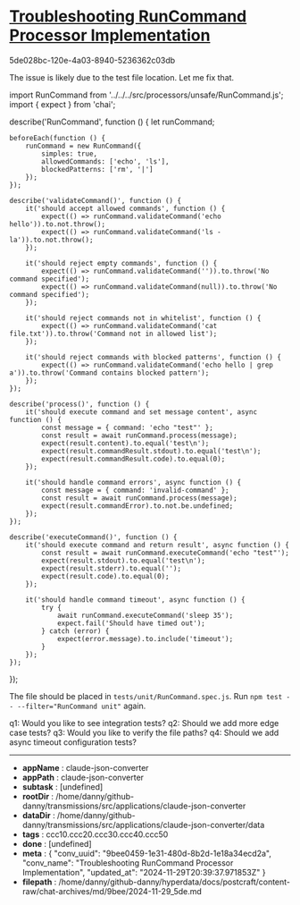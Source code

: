 # [Troubleshooting RunCommand Processor Implementation](https://claude.ai/chat/9bee0459-1e31-480d-8b2d-1e18a34ecd2a)

5de028bc-120e-4a03-8940-5236362c03db

 The issue is likely due to the test file location. Let me fix that.

<antArtifact identifier="run-command-spec" type="application/vnd.ant.code" language="javascript" title="RunCommand Unit Tests">
import RunCommand from '../../../src/processors/unsafe/RunCommand.js';
import { expect } from 'chai';

describe('RunCommand', function () {
    let runCommand;

    beforeEach(function () {
        runCommand = new RunCommand({
            simples: true,
            allowedCommands: ['echo', 'ls'],
            blockedPatterns: ['rm', '|']
        });
    });

    describe('validateCommand()', function () {
        it('should accept allowed commands', function () {
            expect(() => runCommand.validateCommand('echo hello')).to.not.throw();
            expect(() => runCommand.validateCommand('ls -la')).to.not.throw();
        });

        it('should reject empty commands', function () {
            expect(() => runCommand.validateCommand('')).to.throw('No command specified');
            expect(() => runCommand.validateCommand(null)).to.throw('No command specified');
        });

        it('should reject commands not in whitelist', function () {
            expect(() => runCommand.validateCommand('cat file.txt')).to.throw('Command not in allowed list');
        });

        it('should reject commands with blocked patterns', function () {
            expect(() => runCommand.validateCommand('echo hello | grep a')).to.throw('Command contains blocked pattern');
        });
    });

    describe('process()', function () {
        it('should execute command and set message content', async function () {
            const message = { command: 'echo "test"' };
            const result = await runCommand.process(message);
            expect(result.content).to.equal('test\n');
            expect(result.commandResult.stdout).to.equal('test\n');
            expect(result.commandResult.code).to.equal(0);
        });

        it('should handle command errors', async function () {
            const message = { command: 'invalid-command' };
            const result = await runCommand.process(message);
            expect(result.commandError).to.not.be.undefined;
        });
    });

    describe('executeCommand()', function () {
        it('should execute command and return result', async function () {
            const result = await runCommand.executeCommand('echo "test"');
            expect(result.stdout).to.equal('test\n');
            expect(result.stderr).to.equal('');
            expect(result.code).to.equal(0);
        });

        it('should handle command timeout', async function () {
            try {
                await runCommand.executeCommand('sleep 35');
                expect.fail('Should have timed out');
            } catch (error) {
                expect(error.message).to.include('timeout');
            }
        });
    });
});
</antArtifact>

The file should be placed in `tests/unit/RunCommand.spec.js`. Run `npm test -- --filter="RunCommand unit"` again.

q1: Would you like to see integration tests?
q2: Should we add more edge case tests?
q3: Would you like to verify the file paths?
q4: Should we add async timeout configuration tests?

---

* **appName** : claude-json-converter
* **appPath** : claude-json-converter
* **subtask** : [undefined]
* **rootDir** : /home/danny/github-danny/transmissions/src/applications/claude-json-converter
* **dataDir** : /home/danny/github-danny/transmissions/src/applications/claude-json-converter/data
* **tags** : ccc10.ccc20.ccc30.ccc40.ccc50
* **done** : [undefined]
* **meta** : {
  "conv_uuid": "9bee0459-1e31-480d-8b2d-1e18a34ecd2a",
  "conv_name": "Troubleshooting RunCommand Processor Implementation",
  "updated_at": "2024-11-29T20:39:37.971853Z"
}
* **filepath** : /home/danny/github-danny/hyperdata/docs/postcraft/content-raw/chat-archives/md/9bee/2024-11-29_5de.md